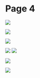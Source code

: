# Page 4

![](<../../../.gitbook/assets/2022-04-10\_20-21\_1 (copy).png>)

![](<../../../.gitbook/assets/2022-04-10\_20-20\_1 (1).png>)

![](../../../.gitbook/assets/2022-04-10\_20-21.png)

![](<../../../.gitbook/assets/2022-04-10\_20-20 (2).png>) ![](<../../../.gitbook/assets/2022-04-10\_20-19\_2 (1).png>)

![](../../../.gitbook/assets/2022-04-10\_20-19\_2.png)

![](../../../.gitbook/assets/2022-04-10\_20-19\_1.png)
